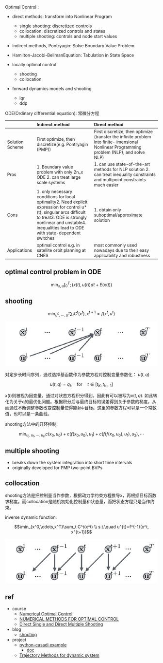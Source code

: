 
Optimal Control :

- direct methods: transform into Nonlinear Program
    - single shooting: discretized controls
    - collocation: discretized controls and states
    - multiple shooting: controls and node start values
- Indirect methods, Pontryagin: Solve Boundary Value Problem
- Hamilton-Jacobi-BellmanEquation: Tabulation in State Space





- locally optimal control
    - shooting
    - collocation
- forward dynamics models and shooting
    - lqr
    - ddp

ODE(Ordinary differential equation): 常微分方程



||Indirect method|Direct method|
|:--|:--|:--|
|Solution Scheme|First optimize, then discretize(e.g. Pontryagin (PMP))|First discretize, then optimize (transfer the infinite problem into finite- imensional Nonlinear Programming problem (NLP), and solve NLP)|
|Pros|1. Boundary value problem with only 2n_x ODE 2. can treat large scale systems|1. can use state-of-the-art methods for NLP solution 2. can treat inequality constraints and multipoint constraints much easier|
|Cons|1. only necessary conditions for local optimality2. Need explicit expression for control u*(t), singular arcs difficult to treat3. ODE is strongly nonlinear and unstable4. inequalities lead to ODE with state-dependent switches|1. obtain only suboptimal/approximate solution|
|Applications|optimal control e.g. in satellite orbit planning at CNES|most commonly used nowadays due to their easy applicability and robustness|

## optimal control problem in ODE

$$\min_{x, u} \int_0^T ;(x(t), u(t))dt +E(x(t))$$


## shooting

$$\min_{u^0,\cdots,u^T}\sum_t C^t(x^t), x^{t+1}=f(x^t, u^t)$$

![collocation](imgs/shooting_1.png)


对定步长时间序列，通过选择基函数作为参数方程对控制变量参数化： $u(t,q)$

$$u(t,q)=q_k \quad \text{for} \quad t\in[t_K, t_{k+1}]$$

$x(t)$则被视为因变量，通过对状态方程积分得到。因此有可以被写为$x(t,q)$. 如此转化为关于q的最优化问题。根据积分后与最终目标的误差得到关于参数的梯度，从而通过不断调整参数改变控制量使得能`射中`目标。这里的参数方程可以是一个常数值，也可以是一条曲线。

shooting方法中的开环控制:

$$\min_{u_),u_1,\cdots,u_H}c(x_0, u_0)+c(f(x_0, u_0), u_1)+c(f(f(x_0, u_0), u_1), u_2), \cdots$$

## multiple shooting

- breaks down the system integration into short time intervals
- originally developed for PMP two-point BVPs

## collocation

shooting方法是把控制量当作参数，根据动力学约束方程推导x，再根据目标函数求梯度。而collocation是随机初始化控制量和状态量，而把状态方程只是当作约束。


inverse dynamic function:

$$\min_{x^0,\cdots,x^T}\sum_t C^t(x^t)  \\
s.t.\quad u^{t}=f^{-1}(x^t, x^{t+1})$$

![collocation](imgs/collocation_1.png)


## ref

- course
    - [Numerical Optimal Control](https://www.syscop.de/teaching/ss2020/numerical-optimal-control-online)
    - [NUMERICAL METHODS FOR OPTIMAL CONTROL](https://mariozanon.wordpress.com/numerical-methods-for-optimal-control/)
    - [Direct Single and Direct Multiple Shooting](https://www.imtek.de/professuren/systemtheorie/events/dateien/directshootingmethods)
- blog
    - [shooting](https://zhuanlan.zhihu.com/p/396020054)
- project
    - [python-casadi example](https://github.com/casadi/casadi/tree/master/docs/examples/python)
        - [doc](http://casadi.sourceforge.net/v3.2.3/users_guide/html/node8.html)
    - [Trajectory Methods for dynamic system](https://github.com/p-ruediger/Trajectory-Methods)
